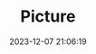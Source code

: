 ---
weight: 1
images:
- /images/edited/88.jpeg
title: Picture
date: 2023-12-07 21:06:19
tags: [luminarneo,work,ilce7m3]
---